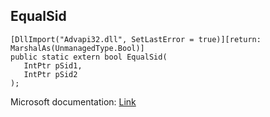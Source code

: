 ## EqualSid

```
[DllImport("Advapi32.dll", SetLastError = true)][return: MarshalAs(UnmanagedType.Bool)]
public static extern bool EqualSid(
   IntPtr pSid1,
   IntPtr pSid2
);
```

Microsoft documentation: [Link](https://docs.microsoft.com/en-us/windows/win32/api/securitybaseapi/nf-securitybaseapi-equalsid)
